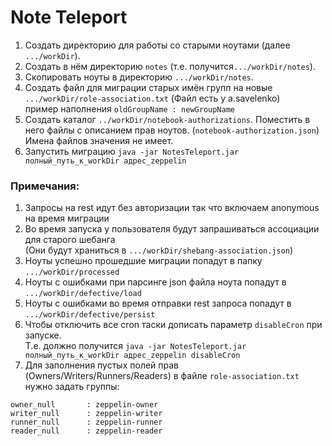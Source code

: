 # Note Teleport
1. Создать директорию для работы со старыми ноутами (далее `.../workDir`).
2. Создать в нём директорию `notes` (т.е. получится`.../workDir/notes`).
3. Скопировать ноуты в директорию `.../workDir/notes`.
4. Создать файл для миграции старых имён групп на новые `.../workDir/role-association.txt` (Файл есть у a.savelenko)  
пример наполнения `oldGroupName : newGroupName`
5. Создать каталог `../workDir/notebook-authorizations`. 
Поместить в него файлы с описанием прав ноутов. (`notebook-authorization.json`)
Имена файлов значения не имеет.
6. Запустить миграцию `java -jar NotesTeleport.jar полный_путь_к_workDir адрес_zeppelin`

### Примечания:
1. Запросы на rest идут без авторизации так что включаем anonymous на время миграции
2. Во время запуска у пользователя будут запрашиваться ассоциации для старого шебанга  
(Они будут храниться в `.../workDir/shebang-association.json`)
3. Ноуты успешно прошедшие миграции попадут в папку `.../workDir/processed`
4. Ноуты с ошибками при парсинге json файла ноута попадут в `.../workDir/defective/load`
5. Ноуты с ошибками во время отправки rest запроса попадут в `.../workDir/defective/persist`
6. Чтобы отключить все cron таски дописать параметр `disableCron` при запуске.  
Т.е. должно получится `java -jar NotesTeleport.jar полный_путь_к_workDir адрес_zeppelin disableCron` 
7. Для заполнения пустых полей прав (Owners/Writers/Runners/Readers) в файле `role-association.txt` нужно задать 
группы:  
```
owner_null       : zeppelin-owner
writer_null      : zeppelin-writer
runner_null      : zeppelin-runner
reader_null      : zeppelin-reader

```
